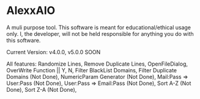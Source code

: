 # AlexxAIO
A muli purpose tool. This software is meant for educational/ethical usage only. I, the developer, will not be held responsible for anything you do with this software.

Current Version: v4.0.0, v5.0.0 SOON

All features: Randomize Lines,
              Remove Duplicate Lines,
              OpenFileDialog,
              OverWrite Function || Y, N,
              Filter BlackList Domains,
              Filter Duplicate Domains (Not Done),
              NumericParam Generator (Not Done),
              Mail:Pass => User:Pass (Not Done),
              User:Pass => Email:Pass (Not Done),
              Sort A-Z (Not Done),
              Sort Z-A (Not Done),
